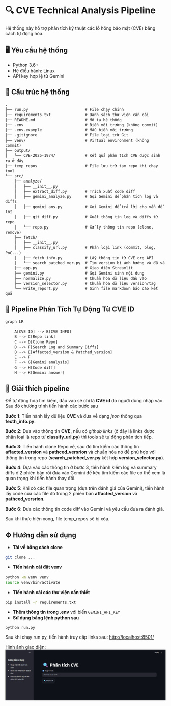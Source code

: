 # 🔍 CVE Technical Analysis Pipeline

Hệ thống này hỗ trợ phân tích kỹ thuật các lỗ hổng bảo mật (CVE) bằng cách tự động hóa.

## 🖥️ Yêu cầu hệ thống

- Python 3.6+
- Hệ điều hành: Linux
- API key hợp lệ từ Gemini

## 📁 Cấu trúc hệ thống

```
.
├── run.py                         # File chạy chính
├── requirements.txt               # Danh sách thư viện cần cài
├── README.md                      # Mô tả hệ thống
├── .env                           # Biến môi trường (không commit)
├── .env.example                   # Mẫu biến môi trường
├── .gitignore                     # File loại trừ Git
├── venv/                          # Virtual environment (không commit)
├── output/
│   └── CVE-2025-1974/             # Kết quả phân tích CVE được sinh ra ở đây
├── temp_repos                     # File lưu trữ tạm repo khi chạy tool
└── src/
    ├── analyze/                   
    │   ├── __init__.py
    │   ├── extract_diff.py        # Trích xuất code diff
    │   ├── gemini_analyze.py      # Gọi Gemini để phân tích log và diffs
    │   ├── gemini_ans.py          # Gọi Gemini để trả lời cho vấn đề lỗi
    │   ├── git_diff.py            # Xuất thông tin log và diffs từ repo
    │   └── repo.py                # Xử lý thông tin repo (clone, remove)
    ├── fetch/                     
    │   ├── __init__.py
    │   ├── classify_url.py        # Phân loại link (commit, blog, PoC...)
    │   ├── fetch_info.py          # Lấy thông tin từ CVE org API
    │   └── search_patched_ver.py  # Tìm version bị ảnh hưởng và đã vá
    ├── app.py                     # Giao diện Streamlit
    ├── gemini.py                  # Gọi Gemini sinh nội dung
    ├── normalize.py               # Chuẩn hóa dữ liệu đầu vào
    ├── version_selector.py        # Chuẩn hóa dữ liệu version/tag
    └── write_report.py            # Sinh file markdown báo cáo kết quả

```

## 🔁 Pipeline Phân Tích Tự Động Từ CVE ID

```mermaid
graph LR

    A[CVE ID] --> B[CVE INFO]
    B --> C[Repo link]
    C --> D[Clone Repo]
    D --> F[Search Log and Summary Diffs]
    B --> E[Affacted_version & Patched_version]
    E --> F
    F --> G[Gemini analysis]
    G --> H[Code diff]
    H --> K[Gemini answer]
```

## 📃 Giải thích pipeline

Để tự động hóa tìm kiếm, đầu vào sẽ chỉ là **CVE id** do người dùng nhập vào. Sau đó chương trình tiến hành các bước sau

**Bước 1**: Tiến hành lấy dữ liệu **CVE** và đưa về dạng *json* thông qua **fecth_info.py**.

**Bước 2**: Dựa vào thông tin **CVE**, nếu có *github links* (ở đây là links được phân loại là repo từ **classify_url.py**) thì tools sẽ tự động phân tích tiếp.

**Bước 3**: Tiến hành clone Repo về, sau đó tìm kiếm các thông tin **affacted_version** và **pathced_versrion** và chuẩn hóa nó để phù hợp với thông tin trong repo (**search_patched_ver.py** kết hợp **version_selector.py**).

**Bước 4**: Dựa vào các thông tin ở bước 3, tiến hành kiếm log và summary diffs ở 2 phiên bản rồi đưa vào Gemini để kêu tìm kiếm các file có thể xem là quan trọng khi tiến hành thay đổi.

**Bước 5**: Khi có các file quan trọng (dựa trên đánh giá của Gemini), tiến hành lấy code của các file đó trong 2 phiên bản **affacted_version** và **pathced_versrion**.

**Bước 6**: Đưa các thông tin code diff vào Gemini và yêu cầu đưa ra đánh giá.

Sau khi thực hiện xong, file temp_repos sẽ bị xóa.

## ⚙️ Hướng dẫn sử dụng

- **Tải về bằng cách clone**

```bash
git clone ...
```

- **Tiến hành cài đặt venv**

```bash
python -m venv venv
source venv/bin/activate
```

- **Tiến hành cài các thư viện cần thiết**

```bash
pip install -r requirements.txt
```

- **Thêm thông tin trong .env** với biến ```GEMINI_API_KEY```
- **Sử dụng bằng lệnh python sau**

```bash
python run.py
```

Sau khi chạy run.py, tiến hành truy cập links sau: [http://localhost:8501/](http://localhost:8501/)

Hình ảnh giao diện:
![image](./UI.png)
